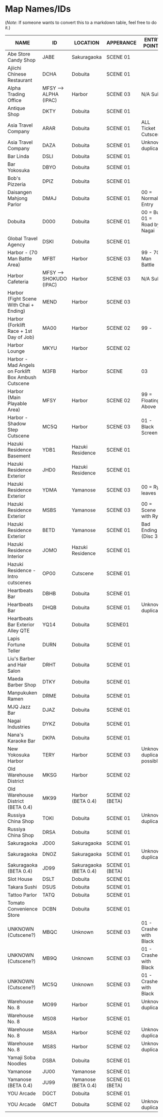# Map Names/IDs

(*Note*: If someone wants to convert this to a markdown table, feel free to do it.)


| NAME | ID | LOCATION | APPERANCE | ENTRY POINTS |
|------|----|----------|-----------|--------------|
| Abe Store Candy Shop | JABE | Sakuragaoka | SCENE 01 |   |
| Ajiichi Chinese Restaurant | DCHA | Dobuita | SCENE 01 |   |
| Alpha Trading Office | MFSY --> ALPHA (IPAC) | Harbor | SCENE 03 | N/A Sub | IPAC Data for Harbor  |
| Antique Shop | DKTY | Dobuita | SCENE 01 |   |
| Asia Travel Company | ARAR | Dobuita | SCENE 01 | ALL Ticket Cutscene  |
| Asia Travel Company | DAZA | Dobuita | SCENE 01 | Unknown duplicate  |
| Bar Linda | DSLI | Dobuita | SCENE 01 |   |
| Bar Yokosuka | DBYO | Dobuita | SCENE 01 |   |
| Bob's Pizzeria | DPIZ | Dobuita | SCENE 01 |   |
| Daisangen Mahjong Parlor | DMAJ | Dobuita | SCENE 01 | 00 = Normal Entry  |
| Dobuita | D000 | Dobuita | SCENE 01 | 00 = Bus; 01 = Road by Nagai | Industries; 02 = Road by You Arcade  |
| Global Travel Agency | DSKI | Dobuita | SCENE 01 |   |
| Harbor - (70 Man Battle Area) | MFBT | Harbor | SCENE 03 | 99 - 70 Man Battle  |
| Harbor Cafeteria | MFSY --> SHOKUDO (IPAC) | Harbor | SCENE 03 | N/A Sub | IPAC Data for Harbor  |
| Harbor (Fight Scene With Chai + Ending) | MEND | Harbor | SCENE 03 |   |
| Harbor (Forklift Race + 1st Day of Job) | MA00 | Harbor | SCENE 02 | 99 - | Forklift Race  |
| Harbor Lounge | MKYU | Harbor | SCENE 02 |   |
| Harbor - Mad Angels on Forklift Box Ambush Cutscene | M3FB | Harbor | SCENE | 03 | 01 - Guy on Box Cutscene  |
| Harbor (Main Playable Area) | MFSY | Harbor | SCENE 02 | 99 = Floating Above | Ocean  |
| Harbor - Shadow Step Cutscene | MC5Q | Harbor | SCENE 03 | 01 - Black Screen  |
| Hazuki Residence Basement | YDB1 | Hazuki Residence | SCENE 01 |   |
| Hazuki Residence Exterior | JHD0 | Hazuki Residence | SCENE 01 |   |
| Hazuki Residence Exterior | YDMA | Yamanose | SCENE 03 | 00 = Ryo leaves | Residence with backpack (ending)  |
| Hazuki Residence Exterior | MSBS | Yamanose | SCENE 03 | 00 = Scene with Ryo | praying in Dojo, sees Iwao with Sword. Then goes onto random cutscenes  |
| Hazuki Residence Exterior | BETD | Yamanose | SCENE 01 | Bad Ending (Disc 3)  |
| Hazuki Residence Interior | JOMO | Hazuki Residence | SCENE 01 |   |
| Hazuki Residence - Intro cutscenes | OP00 | Cutscene | SCENE 01 |   |
| Heartbeats Bar | DBHB | Dobuita | SCENE 01 |   |
| Heartbeats Bar | DHQB | Dobuita | SCENE 01 | Unknown duplicate  |
| Heartbeats Bar Exterior Alley QTE | YQ14 | Dobuita | SCENE01 |   |
| Lapis Fortune Teller | DURN | Dobuita | SCENE 01 |   |
| Liu's Barber and Hair Salon | DRHT | Dobuita | SCENE 01 |   |
| Maeda Barber Shop | DTKY | Dobuita | SCENE 01 |   |
| Manpukuken Ramen | DRME | Dobuita | SCENE 01 |   |
| MJQ Jazz Bar | DJAZ | Dobuita | SCENE 01 |   |
| Nagai Industries | DYKZ | Dobuita | SCENE 01 |   |
| Nana's Karaoke Bar | DKPA | Dobuita | SCENE 01 |   |
| New Yokosuka Harbor | TERY | Harbor | SCENE 03 | Unknown duplicate, possibly | related to the bike part  |
| Old Warehouse District | MKSG | Harbor | SCENE 02 |   |
| Old Warehouse District (BETA 0.4) | MK99 | Harbor (BETA 0.4) | SCENE 02 (BETA) | |   |
| Russiya China Shop | TOKI | Dobuita | SCENE 01 | Unknown duplicate  |
| Russiya China Shop | DRSA | Dobuita | SCENE 01 |   |
| Sakuragaoka | JD00 | Sakuragaoka | SCENE 01 |   |
| Sakuragaoka | DNOZ | Sakuragaoka | SCENE 01 | Unknown duplicate  |
| Sakuragaoka (BETA 0.4) | JD99 | Sakuragaoka (BETA 0.4) | SCENE 01 (BETA) |   |
| Slot House | DSLT | Dobuita | SCENE 01 |   |
| Takara Sushi | DSUS | Dobuita | SCENE 01 |   |
| Tattoo Parlor | TATQ | Dobuita | SCENE 01 |   |
| Tomato Convenience Store | DCBN | Dobuita | SCENE 01 |   |
| UNKNOWN (Cutscene?) | MBQC | Unknown | SCENE 03 | 01 - Crashes with Black | Screen  |
| UNKNOWN (Cutscene?) | MB9Q | Unknown | SCENE 03 | 01 - Crashes with Black | Screen  |
| UNKNOWN (Cutscene?) | MC5Q | Unknown | SCENE 03 | 01 - Crashes with Black | Screen  |
| Warehouse No. 8 | MO99 | Harbor | SCENE 01 | Unknown duplicate  |
| Warehouse No. 8 | MS08 | Harbor | SCENE 01 |   |
| Warehouse No. 8 | MS8A | Harbor | SCENE 02 | Unknown duplicate  |
| Warehouse No. 8 | MS8S | Harbor | SCENE 02 | Unknown duplicate  |
| Yamaji Soba Noodles | DSBA | Dobuita | SCENE 01 |   |
| Yamanose | JU00 | Yamanose | SCENE 01 |   |
| Yamanose (BETA 0.4) | JU99 | Yamanose (BETA 0.4) | SCENE 01 (BETA) |   |
| YOU Arcade | DGCT | Dobuita | SCENE 01 |   |
| YOU Arcade | GMCT | Dobuita | SCENE 02 | Unknown duplicate |